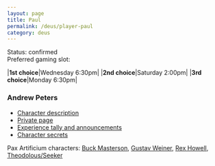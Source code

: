 ```yaml
---
layout: page
title: Paul
permalink: /deus/player-paul
category: deus
---
```

Status: confirmed
<br>Preferred gaming slot:

|__1st choice__|Wednesday 6:30pm|
|__2nd choice__|Saturday 2:00pm|
|__3rd choice__|Monday 6:30pm|

### Andrew Peters

* [Character description](char-public-paul)
* [Private page](char-private-paul)
* [Experience tally and announcements](announce-paul)
* [Character secrets](char-secrets-paul)

Pax Artificium characters: [Buck Masterson](/pax/pcs/buck.html), [Gustav Weiner](/pax/pcs/gustav.html), [Rex Howell](/pax/pcs/rex.html), [Theodolous/Seeker](/pax/pcs/theodolous.html)

